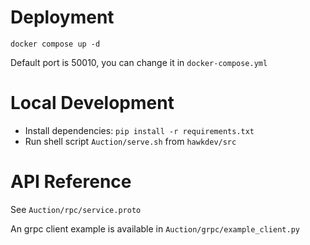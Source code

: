 # Deployment
```
docker compose up -d
```
Default port is 50010, you can change it in `docker-compose.yml`

# Local Development
- Install dependencies: `pip install -r requirements.txt`
- Run shell script `Auction/serve.sh` from `hawkdev/src`

# API Reference
See `Auction/rpc/service.proto`

An grpc client example is available in `Auction/grpc/example_client.py`
